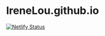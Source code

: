 # IreneLou.github.io

[![Netlify Status](https://api.netlify.com/api/v1/badges/1c8d6ab4-863a-44ff-87c1-31d5dc779cad/deploy-status)](https://app.netlify.com/sites/inspiring-aryabhata-08e234/deploys)

